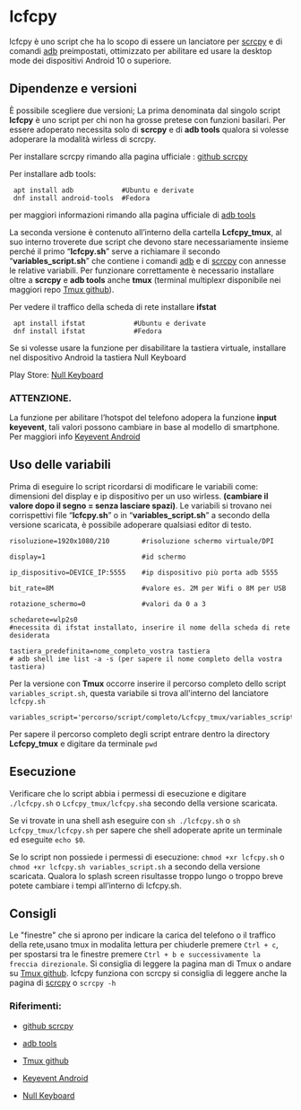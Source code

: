 # lcfcpy

lcfcpy è uno script che ha lo scopo di essere un lanciatore per [scrcpy] e di comandi [adb] preimpostati, ottimizzato per abilitare ed usare la desktop mode dei dispositivi Android 10 o superiore.

## Dipendenze e versioni

È possibile scegliere due versioni; 
La prima denominata dal singolo script **lcfcpy** è uno script per chi non ha grosse pretese con funzioni basilari. Per essere adoperato necessita solo di **scrcpy** e di **adb tools** qualora si volesse adoperare la modalità wirless di scrcpy.

Per installare scrcpy rimando alla pagina ufficiale : [github scrcpy]

Per installare adb tools:

```
 apt install adb            #Ubuntu e derivate
 dnf install android-tools  #Fedora
```

per maggiori informazioni rimando alla pagina ufficiale di [adb tools]

La seconda versione è contenuto all’interno della cartella **Lcfcpy_tmux**,  al suo interno troverete due script che devono stare necessariamente insieme perché il primo “**lcfcpy.sh**” serve a richiamare il secondo “**variables_script.sh**” che contiene i comandi [adb] e di [scrcpy] con annesse le relative variabili. Per funzionare correttamente è necessario installare oltre a **scrcpy** e **adb tools** anche **tmux** (terminal multiplexr disponibile nei maggiori repo [Tmux github]).

Per vedere il traffico della scheda di rete installare **ifstat**
```
 apt install ifstat            #Ubuntu e derivate
 dnf install ifstat            #Fedora
```

Se si volesse usare la funzione per disabilitare la tastiera virtuale, installare nel dispositivo Android la tastiera Null Keyboard

Play Store: [Null Keyboard]

### ATTENZIONE.

La funzione per abilitare l’hotspot del telefono adopera la funzione **input keyevent**, tali valori possono cambiare in base al modello di smartphone.
Per maggiori info [Keyevent Android]

## Uso delle variabili

Prima di eseguire lo script ricordarsi di modificare le variabili come: dimensioni del display e ip dispositivo per un uso wirless. **(cambiare il valore dopo il segno = senza lasciare spazi)**. 
Le variabili si trovano nei corrispettivi file “**lcfcpy.sh**” o in “**variables_script.sh**” a secondo della versione scaricata, è possibile adoperare qualsiasi editor di testo.

```
risoluzione=1920x1080/210        #risoluzione schermo virtuale/DPI

display=1                        #id schermo

ip_dispositivo=DEVICE_IP:5555    #ip dispositivo più porta adb 5555

bit_rate=8M                      #valore es. 2M per Wifi o 8M per USB

rotazione_schermo=0              #valori da 0 a 3

schedarete=wlp2s0 		   
#necessita di ifstat installato, inserire il nome della scheda di rete desiderata

tastiera_predefinita=nome_completo_vostra tastiera 
# adb shell ime list -a -s (per sapere il nome completo della vostra tastiera)

```
Per la versione con **Tmux** occorre inserire il percorso completo dello script `variables_script.sh`, questa variabile si trova all'interno del lanciatore `lcfcpy.sh`

```
variables_script='percorso/script/completo/Lcfcpy_tmux/variables_script.sh'
```
Per sapere il percorso completo degli script entrare dentro la directory **Lcfcpy_tmux** e digitare da terminale `pwd`

## Esecuzione

Verificare che lo script abbia i permessi di esecuzione e digitare `./lcfcpy.sh` o `Lcfcpy_tmux/lcfcpy.sh`a secondo della versione scaricata.

Se vi trovate in una shell ash eseguire con `sh ./lcfcpy.sh` o `sh Lcfcpy_tmux/lcfcpy.sh` per sapere che shell adoperate aprite un terminale ed eseguite `echo $0`.

Se lo script non possiede i permessi di esecuzione: `chmod +xr lcfcpy.sh` o `chmod +xr lcfcpy.sh variables_script.sh` a secondo della versione scaricata.
Qualora lo splash screen risultasse troppo lungo o troppo breve potete cambiare i tempi all’interno di lcfcpy.sh.

## Consigli

Le "finestre" che si aprono per indicare la carica del telefono o il traffico della rete,usano tmux in modalita lettura per chiuderle premere `Ctrl + c`, per spostarsi tra le finestre premere `Ctrl + b e successivamente la freccia direzionale`. Si consiglia di leggere la pagina man di Tmux o andare su [Tmux github].
lcfcpy funziona con scrcpy si consiglia di leggere anche la pagina di [scrcpy] o `scrcpy -h`

### Riferimenti:

- [github scrcpy]

- [adb tools]

- [Tmux github]

- [Keyevent Android]

- [Null Keyboard]



[github scrcpy]: https://github.com/Genymobile/scrcpy
[scrcpy]: https://github.com/Genymobile/scrcpy
[adb tools]: https://developer.android.com/studio/command-line/adb
[adb]: https://developer.android.com/studio/command-line/adb
[Tmux github]: https://github.com/tmux/tmux/wiki
[Null Keyboard]: https://play.google.com/store/apps/details?id=com.wparam.nullkeyboard&hl=it&gl=IT
[Keyevent Android]: https://developer.android.com/reference/android/view/KeyEvent.htm